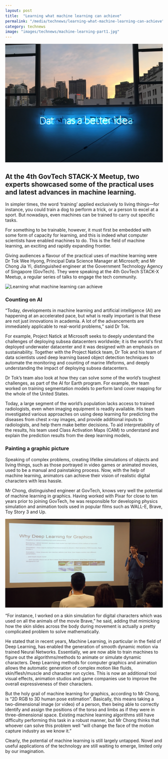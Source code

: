 ```yaml
---
layout: post
title:  "Learning what machine learning can achieve"
permalink: "/media/technews/learning-what-machine-learning-can-achieve"
category: technews
image: "images/technews/machine-learning-part1.jpg"
---
```


![Learning what machine learning can achieve](/images/technews/machine-learning-part1.jpg)

At the 4th GovTech STACK-X Meetup, two experts showcased some of the practical uses and latest advances in machine learning.
---
 
In simpler times, the word ‘training’ applied exclusively to living things—for instance, you could train a dog to perform a trick, or a person to excel at a sport. But nowadays, even machines can be trained to carry out specific tasks. 

For something to be trainable, however, it must first be embedded with some form of capacity for learning, and this is indeed what computer scientists have enabled machines to do. This is the field of machine learning, an exciting and rapidly expanding frontier. 

Giving audiences a flavour of the practical uses of machine learning were Dr Tok Wee Hyong, Principal Data Science Manager at Microsoft; and Mr Chong Jia Yi, distinguished engineer at the Government Technology Agency of Singapore (GovTech). They were speaking at the 4th GovTech STACK-X Meetup, a regular series of talks to engage the tech community. 

![Learning what machine learning can achieve](/images/technews/machine-learning-part2.jpg)

### **Counting on AI**

“Today, developments in machine learning and artificial intelligence (AI) are happening at an accelerated pace, but what is really important is that these are not just innovations in academia. A lot of the advancements are immediately applicable to real-world problems,” said Dr Tok.

For example, Project Natick at Microsoft seeks to deeply understand the challenges of  deploying subsea datacenters worldwide; it is the world's first deployed underwater datacenter and it was designed with an emphasis on sustainability. Together with the Project Natick team, Dr Tok and his team of data scientists used deep learning based object detection techniques to automate the monitoring and counting of marine lifeforms, and deeply understanding the impact of deploying subsea datacenters.

Dr Tok’s team also look at how they can solve some of the world’s toughest challenges, as part of the AI for Earth program. For example, the team worked on training segmentation models to perform land cover mapping for the whole of the United States. 

Today, a large segment of the world’s population lacks access to trained radiologists, even when imaging equipment is readily available. His team investigated various approaches on using deep learning for predicting the diseases from chest x-ray images, and provide additional inputs to radiologists, and help them make better decisions. To aid interpretability of the results, his team used Class Activation Maps (CAM) to understand and explain the prediction results from the deep learning models,

### **Painting a graphic picture**

Speaking of complex problems, creating lifelike simulations of objects and living things, such as those portrayed in video games or animated movies, used to be a manual and painstaking process. Now, with the help of machine learning, animators can achieve their vision of realistic digital characters with less hassle. 

Mr Chong, distinguished engineer at GovTech, knows very well the potential of machine learning in graphics. Having worked with Pixar for close to ten years prior to joining GovTech, he was responsible for developing physics simulation and animation tools used in popular films such as WALL-E, Brave, Toy Story 3 and Up. 

![Learning what machine learning can achieve](/images/technews/machine-learning-part4.jpg)

“For instance, I worked on a skin simulation for digital characters which was used on all the animals of the movie Brave,” he said, adding that mimicking how the skin slides across the body during movement is actually a pretty complicated problem to solve mathematically. 

He stated that in recent years, Machine Learning, in particular in the field of Deep Learning, has enabled the generation of smooth dynamic motion via trained Neural Networks. Essentially, we are now able to train machines to figure out the algorithms/methods to animate or simulate dynamic characters. Deep Learning methods for computer graphics and animation allows the automatic generation of complex motion like fluids, skin/flesh/muscle and character run cycles. This is now an additional tool visual effects, animation studios and game companies use to improve the overall expressiveness of their characters.

But the holy grail of machine learning for graphics, according to Mr Chong, is “2D RGB to 3D human pose estimation”. Basically, this means taking a two-dimensional image (or video) of a person, then being able to correctly identify and assign the positions of the torso and limbs as if they were in three-dimensional space. Existing machine learning algorithms still have difficulty performing this task in a robust manner, but Mr Chong thinks that whoever can solve this problem well “will change the face of the motion capture industry as we know it.”

Clearly, the potential of machine learning is still largely untapped. Novel and useful applications of the technology are still waiting to emerge, limited only by our imagination. 

